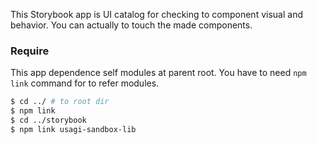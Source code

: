 This Storybook app is UI catalog for checking to component visual and behavior.
You can actually to touch the made components.

### Require

This app dependence self modules at parent root.
You have to need `npm link` command for to refer modules.

```bash
$ cd ../ # to root dir
$ npm link
$ cd ../storybook
$ npm link usagi-sandbox-lib
```
